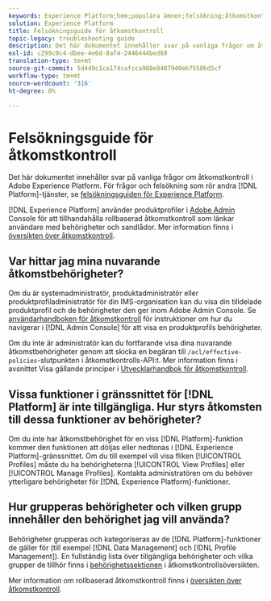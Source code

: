 ```yaml
---
keywords: Experience Platform;hem;populära ämnen;felsökning;åtkomstkontroll
solution: Experience Platform
title: Felsökningsguide för åtkomstkontroll
topic-legacy: troubleshooting guide
description: Det här dokumentet innehåller svar på vanliga frågor om åtkomstkontroll i Adobe Experience Platform.
exl-id: c299c0c4-dbee-4e6d-8af4-2446444bed69
translation-type: tm+mt
source-git-commit: 5d449c1ca174cafcca988e9487940eb7550bd5cf
workflow-type: tm+mt
source-wordcount: '316'
ht-degree: 0%

---
```


# Felsökningsguide för åtkomstkontroll

Det här dokumentet innehåller svar på vanliga frågor om åtkomstkontroll i Adobe Experience Platform. För frågor och felsökning som rör andra [!DNL Platform]-tjänster, se [felsökningsguiden för Experience Platform](../landing/troubleshooting.md).

[!DNL Experience Platform] använder produktprofiler i  [Adobe Admin ](http://adminconsole.adobe.com) Console för att tillhandahålla rollbaserad åtkomstkontroll som länkar användare med behörigheter och sandlådor.  Mer information finns i [översikten över åtkomstkontroll](home.md).

## Var hittar jag mina nuvarande åtkomstbehörigheter?

Om du är systemadministratör, produktadministratör eller produktprofiladministratör för din IMS-organisation kan du visa din tilldelade produktprofil och de behörigheter den ger inom Adobe Admin Console. Se [användarhandboken för åtkomstkontroll](./ui/overview.md) för instruktioner om hur du navigerar i [!DNL Admin Console] för att visa en produktprofils behörigheter.

Om du inte är administratör kan du fortfarande visa dina nuvarande åtkomstbehörigheter genom att skicka en begäran till `/acl/effective-policies`-slutpunkten i åtkomstkontrolls-API:t. Mer information finns i avsnittet Visa gällande principer i [Utvecklarhandbok för åtkomstkontroll](./api/effective-policies.md).

## Vissa funktioner i gränssnittet för [!DNL Platform] är inte tillgängliga. Hur styrs åtkomsten till dessa funktioner av behörigheter?

Om du inte har åtkomstbehörighet för en viss [!DNL Platform]-funktion kommer den funktionen att döljas eller nedtonas i [!DNL Experience Platform]-gränssnittet. Om du till exempel vill visa fliken [!UICONTROL Profiles] måste du ha behörigheterna [!UICONTROL View Profiles] eller [!UICONTROL Manage Profiles]. Kontakta administratören om du behöver ytterligare behörigheter för [!DNL Experience Platform]-funktioner.

## Hur grupperas behörigheter och vilken grupp innehåller den behörighet jag vill använda?

Behörigheter grupperas och kategoriseras av de [!DNL Platform]-funktioner de gäller för (till exempel [!DNL Data Management] och [!DNL Profile Management]). En fullständig lista över tillgängliga behörigheter och vilka grupper de tillhör finns i [behörighetssektionen](home.md#permissions) i åtkomstkontrollsöversikten.

Mer information om rollbaserad åtkomstkontroll finns i [översikten över åtkomstkontroll](home.md).
